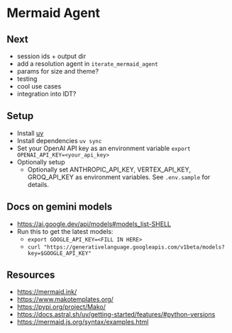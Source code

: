 # Mermaid Agent

## Next
- session ids + output dir
- add a resolution agent in `iterate_mermaid_agent`
- params for size and theme?
- testing
- cool use cases
- integration into IDT?

## Setup
- Install [uv](https://docs.astral.sh/uv/getting-started/installation/)
- Install dependencies `uv sync`
- Set your OpenAI API key as an environment variable `export OPENAI_API_KEY=<your_api_key>`
- Optionally setup 
  - Optionally set ANTHROPIC_API_KEY, VERTEX_API_KEY, GROQ_API_KEY as environment variables. See `.env.sample` for details.

## Docs on gemini models
- https://ai.google.dev/api/models#models_list-SHELL
- Run this to get the latest models:
  - `export GOOGLE_API_KEY=<FILL IN HERE>`
  - `curl "https://generativelanguage.googleapis.com/v1beta/models?key=$GOOGLE_API_KEY"`  


## Resources
- https://mermaid.ink/
- https://www.makotemplates.org/
- https://pypi.org/project/Mako/
- https://docs.astral.sh/uv/getting-started/features/#python-versions
- https://mermaid.js.org/syntax/examples.html